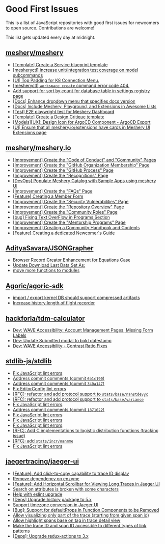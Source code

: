 # Good First Issues

This is a list of JavaScript repositories with good first issues for newcomers to open source. Contributions are welcome!

This list gets updated every day at midnight.

## [meshery/meshery](https://github.com/meshery/meshery)

- [[Template] Create a Service blueprint template ](https://github.com/meshery/meshery/issues/12497)
- [[mesheryctl] increase unit/integration test coverage on model subcommands](https://github.com/meshery/meshery/issues/14042)
- [[UI] Top Padding for K8 Connection Menu.](https://github.com/meshery/meshery/issues/15041)
- [[mesheryctl] `workspace create` command error code 404.](https://github.com/meshery/meshery/issues/11312)
- [Add support for sort by count for database table in settings registry page](https://github.com/meshery/meshery/issues/13958)
- [[Docs] Enhance dropdown menu that specifies docs version](https://github.com/meshery/meshery/issues/9227)
- [[Docs] Include Meshery, Playground, and Extensions in Awesome Lists](https://github.com/meshery/meshery/issues/13426)
- [[Test] E2E playwright test for Meshery Dashboard](https://github.com/meshery/meshery/issues/14565)
- [[Template] Create a Design Critique template](https://github.com/meshery/meshery/issues/12502)
- [[Models][UX]: Design Icon for ArgoCD Component - ArgoCD Export](https://github.com/meshery/meshery/issues/10294)
- [[UI] Ensure that all meshery.io/extensions have cards in Meshery UI Extensions page](https://github.com/meshery/meshery/issues/13623)

## [meshery/meshery.io](https://github.com/meshery/meshery.io)

- [[Improvement] Create the "Code of Conduct" and "Community" Pages](https://github.com/meshery/meshery.io/issues/2186)
- [[Improvement] Create the "GitHub Organization Membership" Page](https://github.com/meshery/meshery.io/issues/2197)
- [[Improvement] Create the "GitHub Process" Page](https://github.com/meshery/meshery.io/issues/2195)
- [[Improvement] Create the "Recognitions" Page](https://github.com/meshery/meshery.io/issues/2192)
- [[DevOps] Populate Meshery Catalog with Sample Apps using meshery UI](https://github.com/meshery/meshery.io/issues/1699)
- [[Improvement] Create the "FAQs" Page](https://github.com/meshery/meshery.io/issues/2196)
- [[Feature] Creating a Member Form](https://github.com/meshery/meshery.io/issues/2177)
- [[Improvement] Create the "Security Vulnerabilities" Page](https://github.com/meshery/meshery.io/issues/2194)
- [[Improvement] Create the "Repository Overview" Page](https://github.com/meshery/meshery.io/issues/2193)
- [[Improvement] Create the "Community Roles" Page](https://github.com/meshery/meshery.io/issues/2187)
- [[bug] Fixing Text OverFlow in Programs Section](https://github.com/meshery/meshery.io/issues/2180)
- [[Improvement]  Create the "Mentorship Programs" Page](https://github.com/meshery/meshery.io/issues/2190)
- [[Improvement] Creating a Community Handbook and Contents](https://github.com/meshery/meshery.io/issues/2176)
- [[Feature] Creating a dedicated Newcomer's Guide](https://github.com/meshery/meshery.io/issues/2178)

## [AdityaSavara/JSONGrapher](https://github.com/AdityaSavara/JSONGrapher)

- [Browser Record Creator Enhancement for Equations Case](https://github.com/AdityaSavara/JSONGrapher/issues/43)
- [Update Download Last Data Set As:](https://github.com/AdityaSavara/JSONGrapher/issues/34)
- [move more functions to modules](https://github.com/AdityaSavara/JSONGrapher/issues/26)

## [Agoric/agoric-sdk](https://github.com/Agoric/agoric-sdk)

- [import / export kernel DB should support compressed artifacts](https://github.com/Agoric/agoric-sdk/issues/8448)
- [Increase history length of flight recorder ](https://github.com/Agoric/agoric-sdk/issues/8425)

## [hackforla/tdm-calculator](https://github.com/hackforla/tdm-calculator)

- [Dev: WAVE Accessibility: Account Management Pages, Missing Form Labels](https://github.com/hackforla/tdm-calculator/issues/2573)
- [Dev: Update Submitted modal to bold datestamp](https://github.com/hackforla/tdm-calculator/issues/2565)
- [Dev: WAVE Accessibility - Contrast Ratio Fixes](https://github.com/hackforla/tdm-calculator/issues/2534)

## [stdlib-js/stdlib](https://github.com/stdlib-js/stdlib)

- [Fix JavaScript lint errors](https://github.com/stdlib-js/stdlib/issues/7429)
- [Address commit comments (commit `6b1c190`)](https://github.com/stdlib-js/stdlib/issues/7428)
- [Address commit comments (commit `340a147`)](https://github.com/stdlib-js/stdlib/issues/7427)
- [Fix EditorConfig lint errors](https://github.com/stdlib-js/stdlib/issues/7414)
- [[RFC]: refactor and add protocol support to `stats/base/nanstdevyc`](https://github.com/stdlib-js/stdlib/issues/5672)
- [[RFC]: refactor and add protocol support to `stats/base/variance`](https://github.com/stdlib-js/stdlib/issues/5687)
- [Fix JavaScript lint errors](https://github.com/stdlib-js/stdlib/issues/6406)
- [Address commit comments (commit `1871022`)](https://github.com/stdlib-js/stdlib/issues/6713)
- [Fix JavaScript lint errors](https://github.com/stdlib-js/stdlib/issues/7394)
- [Fix JavaScript lint errors](https://github.com/stdlib-js/stdlib/issues/7019)
- [Fix JavaScript lint errors](https://github.com/stdlib-js/stdlib/issues/7085)
- [[RFC]: Add C implementations to logistic distribution functions (tracking issue)](https://github.com/stdlib-js/stdlib/issues/3692)
- [[RFC]: add `stats/incr/nanmme`](https://github.com/stdlib-js/stdlib/issues/5587)
- [Fix JavaScript lint errors](https://github.com/stdlib-js/stdlib/issues/7070)

## [jaegertracing/jaeger-ui](https://github.com/jaegertracing/jaeger-ui)

- [[Feature]: Add click-to-copy capability to trace ID display](https://github.com/jaegertracing/jaeger-ui/issues/2813)
- [Remove dependency on enzyme](https://github.com/jaegertracing/jaeger-ui/issues/1668)
- [[Feature]: Add Horizontal Scrollbar for Viewing Long Traces in Jaeger UI](https://github.com/jaegertracing/jaeger-ui/issues/2419)
- [Search on attributes is broken with some characters](https://github.com/jaegertracing/jaeger-ui/issues/633)
- [Help with eslint upgrade](https://github.com/jaegertracing/jaeger-ui/issues/2272)
- [[Deps] Upgrade history package to 5.x](https://github.com/jaegertracing/jaeger-ui/issues/2531)
- [Support timezone conversion in Jaeger UI](https://github.com/jaegertracing/jaeger-ui/issues/777)
- [[Bug]: Support for defaultProps in Function Components to be Removed](https://github.com/jaegertracing/jaeger-ui/issues/2596)
- [Allow visualizing only part of the trace (starting from given span id)](https://github.com/jaegertracing/jaeger-ui/issues/255)
- [Allow highlight spans base on tag in trace detail view](https://github.com/jaegertracing/jaeger-ui/issues/651)
- [Make the trace ID and span ID accessible to different types of link patterns](https://github.com/jaegertracing/jaeger-ui/issues/578)
- [[Deps]: Upgrade redux-actions to 3.x](https://github.com/jaegertracing/jaeger-ui/issues/1260)

